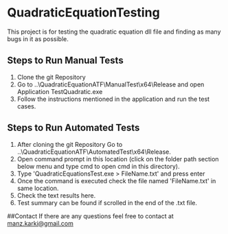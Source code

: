 # QuadraticEquationTesting
This project is for testing the quadratic equation dll file and finding as many bugs in it as possible.

## Steps to Run Manual Tests
1. Clone the git Repository
2. Go to ..\QuadraticEquationATF\ManualTest\x64\Release and open Application TestQuadratic.exe
3. Follow the instructions mentioned in the application and run the test cases.

## Steps to Run Automated Tests
1. After cloning the git Repository Go to ..\QuadraticEquationATF\AutomatedTest\x64\Release.
2. Open command prompt in this location (click on the folder path section below menu and type cmd to open cmd in this directory).
3. Type 'QuadraticEquationsTest.exe > FileName.txt' and press enter
4. Once the command is executed check the file named 'FileName.txt' in same location.
5. Check the text results here.
6. Test summary can be found if scrolled in the end of the .txt file.

##Contact
If there are any questions feel free to contact at manz.karki@gmail.com

